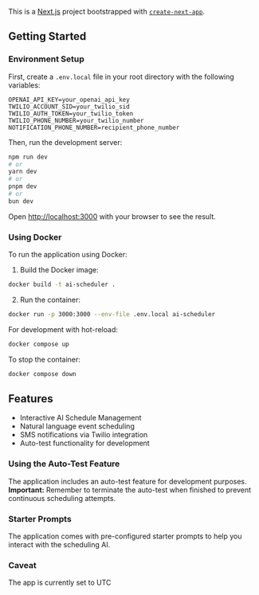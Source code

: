 This is a [Next.js](https://nextjs.org) project bootstrapped with [`create-next-app`](https://nextjs.org/docs/app/api-reference/cli/create-next-app).

## Getting Started

### Environment Setup

First, create a `.env.local` file in your root directory with the following variables:

```env
OPENAI_API_KEY=your_openai_api_key
TWILIO_ACCOUNT_SID=your_twilio_sid
TWILIO_AUTH_TOKEN=your_twilio_token
TWILIO_PHONE_NUMBER=your_twilio_number
NOTIFICATION_PHONE_NUMBER=recipient_phone_number
```

Then, run the development server:

```bash
npm run dev
# or
yarn dev
# or
pnpm dev
# or
bun dev
```

Open [http://localhost:3000](http://localhost:3000) with your browser to see the result.

### Using Docker

To run the application using Docker:

1. Build the Docker image:

```bash
docker build -t ai-scheduler .
```

2. Run the container:

```bash
docker run -p 3000:3000 --env-file .env.local ai-scheduler
```

For development with hot-reload:

```bash
docker compose up
```

To stop the container:

```bash
docker compose down
```

## Features

- Interactive AI Schedule Management
- Natural language event scheduling
- SMS notifications via Twilio integration
- Auto-test functionality for development

### Using the Auto-Test Feature

The application includes an auto-test feature for development purposes. **Important:** Remember to terminate the auto-test when finished to prevent continuous scheduling attempts.

### Starter Prompts

The application comes with pre-configured starter prompts to help you interact with the scheduling AI.

### Caveat

The app is currently set to UTC
